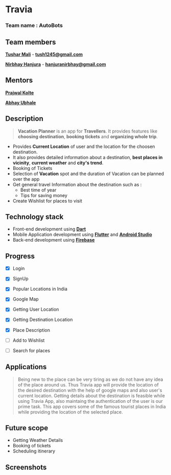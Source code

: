 # Travia

### Team name : AutoBots

## Team members
 [**Tushar Mali**](https://github.com/7-USH) - **tush1245@gmail.com**
 
 [**Nirbhay Hanjura**](https://github.com/botnirbhay) - **hanjuranirbhay@gmail.com**

## Mentors
[**Prajwal Kolte**](https://github.com/prajwalkolte8301)

[**Abhay Ubhale**](https://github.com/abby3010)
## Description
>**Vacation Planner** is an app for **Travellers**. It provides features like **choosing destination**, **booking tickets** and **organizing whole trip**. 
- Provides **Current Location** of user and the location for the choosen destination.
- It also provides detailed information about a destination, **best places in vicinity**, **current weather** and **city's trend**. 
- Booking of Tickets 
- Selection of **Vacation** spot and the duration of Vacation
can be planned over the app
- Get general travel Information
about the destination such as :
  + Best time of year
  + Tips for saving money
- Create Wishlist for places to visit
 ## Technology stack
- Front-end development using [**Dart**](https://dart.dev/)
- Mobile Application development using [**Flutter**](https://flutter.dev/docs) and [**Android Studio**](https://developer.android.com/studio)
- Back-end development using [**Firebase**](https://firebase.google.com/)


## Progress
- [x] Login
- [x] SignUp
- [x] Popular Locations in India
- [x] Google Map
- [x] Getting User Location
- [x] Getting Destination Location
- [x] Place Description
- [ ] Add to Wishlist
- [ ] Search for places



## Applications

>Being new to the place can be very tiring as we do not have any idea of the place around us. Thus Travia app will provide the location of the desired destination with the help of google maps and also user's current location. Getting details about the destination is feasible while using Travia App, also maintaing the authentication of the user is our prime task. This app covers some of the famous tourist places in India while providing the location of the selected place.

## Future scope
 - Getting Weather Details
 - Booking of tickets
 - Scheduling itinerary

## Screenshots










